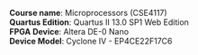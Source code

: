 **Course name**: Microprocessors (CSE4117) <br />
**Quartus Edition**: Quartus II 13.0 SP1 Web Edition <br />
**FPGA Device**: Altera DE-0 Nano <br />
**Device Model**: Cyclone IV  - EP4CE22F17C6 <br />